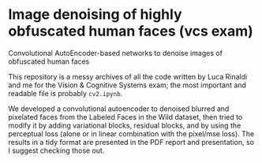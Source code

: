 # Image denoising of highly obfuscated human faces (vcs exam)
 Convolutional AutoEncoder-based networks to denoise images of obfuscated human faces
 
This repository is a messy archives of all the code written by Luca Rinaldi and me for the Vision & Cognitive Systems exam; the most important and readable file is probably `cv2.ipynb`. 

We developed a convolutional autoencoder to denoised blurred and pixelated faces from the Labeled Faces in the Wild dataset, then tried to modify it by adding variational blocks, residual blocks, and by using the perceptual loss (alone or in linear combination with the pixel/mse loss). The results in a tidy format are presented in the PDF report and presentation, so I suggest checking those out.
